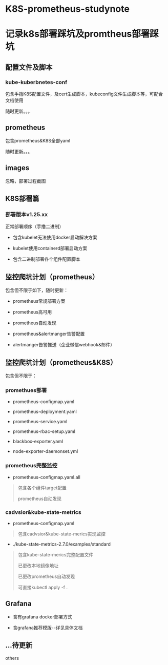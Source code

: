# K8S-prometheus-studynote

# 记录k8s部署踩坑及promtheus部署踩坑

## 配置文件及脚本

### kube-kuberbnetes-conf

包含手撸K8S配置文件，及cert生成脚本，kubeconfig文件生成脚本等，可配合文档使用

随时更新。。。

## prometheus

包含prometheus&K8S全部yaml

随时更新。。。

## images

忽略，部署过程截图

## K8S部署篇

### 部署版本v1.25.xx

正常部署顺序（手撸二进制）

- 包含kubelet无法使用docker启动解决方案

- kubelet使用containerd部署启动方案

- 包含二进制部署各个组件配置脚本


## 监控爬坑计划（prometheus）

包含但不限于如下，随时更新：

- prometheus常规部署方案

- prometheus高可用

- prometheus自动发现

- prometheus&alertmanger告警配置

- alertmanger告警推送（企业微信webhook&邮件）


## 监控爬坑计划（prometheus&K8S）

包含但不限于：

### promethues部署

- prometheus-configmap.yaml

- prometheus-deployment.yaml

- prometheus-service.yaml

- prometheus-rbac-setup.yaml

- blackbox-exporter.yaml

- node-exporter-daemonset.yml


### prometheus完整监控

- prometheus-configmap.yaml.all


> 包含各个组件target配置
>
> prometheus自动发现

### cadvsior&kube-state-metrics

- prometheus-configmap.yaml


> 包含cadvsior&kube-state-merics实现监控

- ./kube-state-metrics-2.7.0/examples/standard


> 包含kube-state-merics完整配置文件
>
> 已更改本地镜像地址
>
> 已更改prometheus自动发现
>
> 可直接kubectl apply -f .

## Grafana

- 含有grafana docker部署方式

- 含grafana推荐模版--详见具体文档


## ...待更新

others




